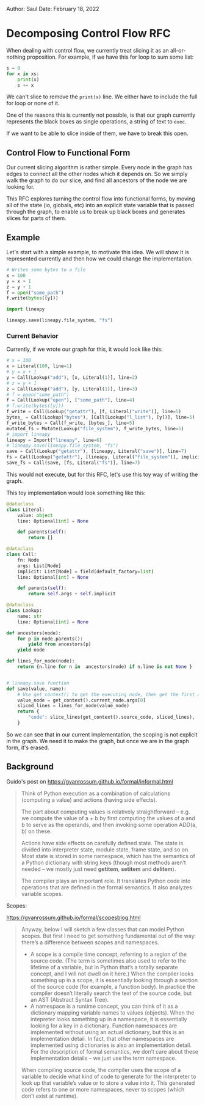 Author: Saul
Date: February 18, 2022

# Decomposing Control Flow RFC

When dealing with control flow, we currently treat slicing it as an all-or-nothing
proposition. For example, if we have this for loop to sum some list:

```python
s = 0
for x in xs:
    print(x)
    s += x
```

We can't slice to remove the `print(x)` line. We either have to include
the full for loop or none of it.

One of the reasons this is currently not possible, is that our graph currently
represents the black boxes as single operations, a string of text to `exec`.

If we want to be able to slice inside of them, we have to break this open.

## Control Flow to Functional Form

Our current slicing algorithm is rather simple. Every node in the graph has
edges to connect all the other nodes which it depends on. So we simply walk the
graph to do our slice, and find all ancestors of the node we are looking for.

This RFC explores turning the control flow into
functional forms, by moving all of the state (io, globals, etc) into an explicit
state variable that is passed through the graph, to enable us to break up black boxes
and generates slices for parts of them.

## Example

Let's start with a simple example, to motivate this idea. We will show it is represented
currently and then how we could change the implementation.

```python
# Writes some bytes to a file
x = 100
y = x + 1
z = y + 1
f = open("some_path")
f.write(bytes([y]))

import lineapy

lineapy.save(lineapy.file_system, "fs")
```

### Current Behavior

Currently, if we wrote our graph for this, it would look like this:

```python
# x = 100
x = Literal(100, line=1)
# y = x + 1
y = Call(Lookup("add"), [x, Literal(1)], line=2)
# z = y + 1
z = Call(Lookup("add"), [y, Literal(1)], line=3)
# f = open("some_path")
f = Call(Lookup("open"), ["some_path"], line=4)
# f.write(bytes([y]))
f_write = Call(Lookup("getattr"), [f, Literal("write")], line=5)
bytes_ = Call(Lookup("bytes"), [Call(Lookup("l_list"), [y])], line=5)
f_write_bytes = Call(f_write, [bytes_], line=5)
mutated_fs = Mutate(Lookup("file_system"), f_write_bytes, line=5)
# import lineapy
lineapy = Import("lineapy", line=6)
# lineapy.save(lineapy.file_system, "fs")
save = Call(Lookup("getattr"), [lineapy, Literal("save")], line=7)
fs = Call(Lookup("getattr"), [lineapy, Literal("file_system")], implicit=[mutated_fs], line=7)
save_fs = Call(save, [fs, Literal("fs")], line=7)
```

This would not execute, but for this RFC, let's use this toy way of writing the graph.

This toy implementation would look something like this:

```python
@dataclass
class Literal:
    value: object
    line: Optional[int] = None

    def parents(self):
        return []

@dataclass
class Call:
    fn: Node
    args: List[Node]
    implicit: List[Node] = field(default_factory=list)
    line: Optional[int] = None

    def parents(self):
        return self.args + self.implicit

@dataclass
class Lookup:
    name: str
    line: Optional[int] = None

def ancestors(node):
    for p in node.parents():
        yield from ancestors(p)
    yield node

def lines_for_node(node):
    return {n.line for n in  ancestors(node) if n.line is not None }


# lineapy.save function
def save(value, name):
    # Use get_context() to get the executing node, then get the first arg
    value_node = get_context().current_node.args[0]
    sliced_lines = lines_for_node(value_node)
    return {
        "code": slice_lines(get_context().source_code, sliced_lines),
    }
```

So we can see that in our current implementation, the scoping is not explicit
in the graph. We need it to make the graph, but once we are in the graph form,
it's erased.

##

## Background

Guido's post on https://gvanrossum.github.io/formal/informal.html

> Think of Python execution as a combination of calculations (computing a value) and actions (having side effects).
>
> The part about computing values is relatively straightforward – e.g. we compute the value of a + b by first computing the values of a and b to serve as the operands, and then invoking some operation ADD(a, b) on these.
>
> Actions have side effects on carefully defined state. The state is divided into interpreter state, module state, frame state, and so on. Most state is stored in some namespace, which has the semantics of a Python dictionary with string keys (though most methods aren’t needed – we mostly just need **getitem**, **setitem** and **delitem**).
>
> The compiler plays an important role. It translates Python code into operations that are defined in the formal semantics. It also analyzes variable scopes.

Scopes:

https://gvanrossum.github.io/formal/scopesblog.html

> Anyway, below I will sketch a few classes that can model Python scopes. But first I need to get something fundamental out of the way: there’s a difference between scopes and namespaces.
>
> - A scope is a compile time concept, referring to a region of the source code. (The term is sometimes also used to refer to the lifetime of a variable, but in Python that’s a totally separate concept, and I will not dwell on it here.) When the compiler looks something up in a scope, it is essentially looking through a section of the source code (for example, a function body). In practice the compiler doesn’t literally search the text of the source code, but an AST (Abstract Syntax Tree).
> - A namespace is a runtime concept, you can think of it as a dictionary mapping variable names to values (objects). When the intepreter looks something up in a namespace, it is essentially looking for a key in a dictionary. Function namespaces are implemented without using an actual dictionary, but this is an implementation detail. In fact, that other namespaces are implemented using dictionaries is also an implementation detail. For the description of formal semantics, we don’t care about these implementation details – we just use the term namespace.
>
> When compiling source code, the compiler uses the scope of a variable to decide what kind of code to generate for the interpreter to look up that variable’s value or to store a value into it. This generated code refers to one or more namespaces, never to scopes (which don’t exist at runtime).

```

```
